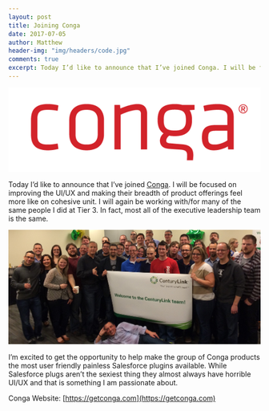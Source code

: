```yaml
---
layout: post
title: Joining Conga
date: 2017-07-05
author: Matthew
header-img: "img/headers/code.jpg"
comments: true
excerpt: Today I’d like to announce that I’ve joined Conga. I will be focused on improving the UI/UX and making their breadth of product offerings feel more like on cohesive unit.
---
```


![Conga](/img/posts/Conga-color.png)

Today I’d like to announce that I’ve joined [Conga](https://getconga.com). I will be focused on improving the UI/UX and making their breadth of product offerings feel more like on cohesive unit. I will again be working with/for many of the same people I did at Tier 3. In fact, most all of the executive leadership team is the same.

![Tier 3 becomes CenturyLink](/img/posts/Tier-3-becomes-CenturyLink.jpg)

I’m excited to get the opportunity to help make the group of Conga products the most user friendly painless Salesforce plugins available. While Salesforce plugs aren’t the sexiest thing they almost always have horrible UI/UX and that is something I am passionate about.

Conga Website: [https://getconga.com](https://getconga.com)
